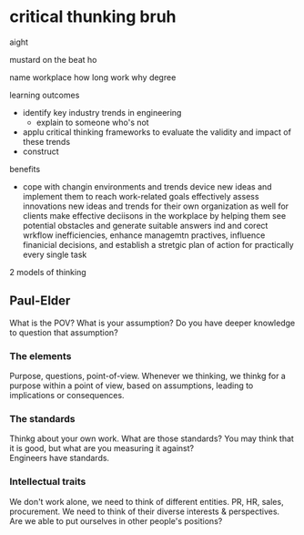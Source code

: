


# critical thunking bruh

aight

mustard on the beat ho

name
workplace
how long work
why degree

learning outcomes
- identify key industry trends in engineering
    - explain to someone who's not 
- applu critical thinking frameworks to evaluate the validity and impact of these trends
- construct 

benefits
- cope with changin environments and trends
device new ideas and implement them to reach work-related goals
effectively assess innovations new ideas and trends for their own organization as well for clients
make effective deciisons in the workplace by helping them see potential obstacles and generate suitable answers
ind and corect wrkflow inefficiencies, enhance managemtn practives, influence finanicial decisions, and establish a stretgic plan of action for practically every single task


2 models of thinking

## Paul-Elder
What is the POV?
What is your assumption? Do you have deeper knowledge to question that assumption?

### The elements
Purpose, questions, point-of-view. Whenever we thinking, we thinkg for a purpose within a point of view, based on assumptions, leading to implications or consequences.

### The standards
Thinkg about your own work. What are those standards? You may think that it is good, but what are you measuring it against?  
Engineers have standards.

### Intellectual traits
We don't work alone, we need to think of different entities. PR, HR, sales, procurement. We need to think of their diverse interests & perspectives.  
Are we able to put ourselves in other people's positions?

